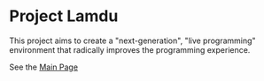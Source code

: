 # Project Lamdu

This project aims to create a "next-generation", "live programming" environment that radically improves the programming experience.

See the [Main Page](http://peaker.github.io/lamdu/)
